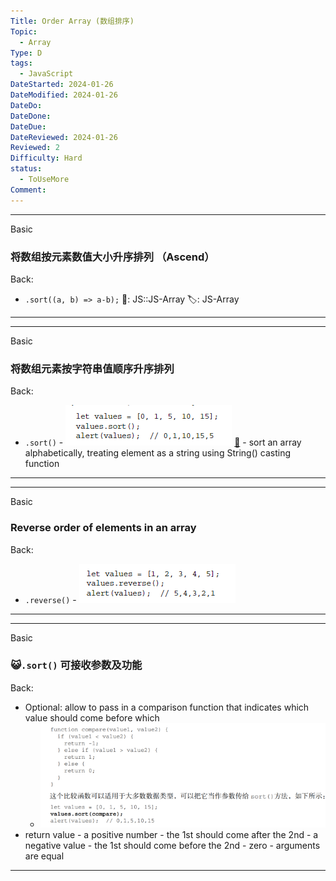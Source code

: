 ```yaml
---
Title: Order Array (数组排序)
Topic:
  - Array
Type: D
tags:
  - JavaScript
DateStarted: 2024-01-26
DateModified: 2024-01-26
DateDo:
DateDone:
DateDue:
DateReviewed: 2024-01-26
Reviewed: 2
Difficulty: Hard
status:
  - ToUseMore
Comment:
---
```


---

Basic

### 将数组按元素数值大小升序排列 （Ascend）

Back:

- `.sort((a, b) => a-b);`
📌: JS::JS-Array
🏷️: JS-Array
<!--ID: 1706600287423-->

---

<!--SR:!2024-02-01,3,250-->

---

Basic

### 将数组元素按字符串值顺序升序排列

Back:

- `.sort()` - ![](z-Assets/1691305985325.png) [📌](obsidian://jump-to-pdf?pdf=ProJS%2FC6-Collection%20Reference%20Type.pdf&annotate=25a7455d-8019-b7a0) - sort an array alphabetically, treating element as a string using String() casting function
<!--ID: 1706600287427-->

---

<!--SR:!2024-02-01,3,250-->

---

Basic

### Reverse order of elements in an array

Back:

- `.reverse()` - ![](z-Assets/1691305997573.png)
<!--ID: 1706600287430-->

---

<!--SR:!2024-02-01,3,250-->

---

Basic

### 😺`.sort()` 可接收参数及功能

Back:

- Optional: allow to pass in a comparison function that indicates which value should come before which
  - ![](z-Assets/Paste%20image%201691307727873image.png)
- return value - a positive number - the 1st should come after the 2nd - a negative value - the 1st should come before the 2nd - zero - arguments are equal
<!--ID: 1706600287434-->

---

<!--SR:!2024-02-01,3,250-->
